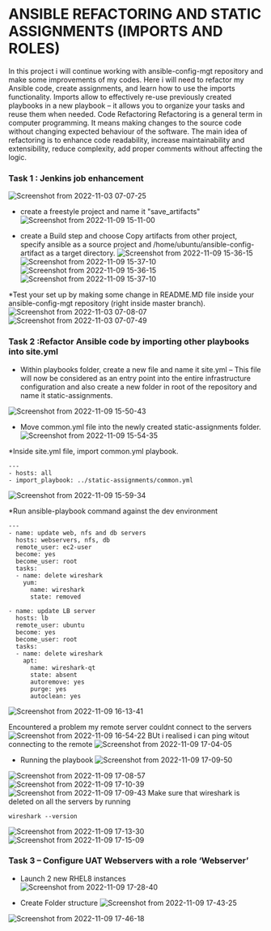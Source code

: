 # ANSIBLE REFACTORING AND STATIC ASSIGNMENTS (IMPORTS AND ROLES)
In this project i will continue working with ansible-config-mgt repository and make some improvements of my codes.
Here i will need to refactor my Ansible code, create assignments, and learn how to use the imports functionality. 
Imports allow to effectively re-use previously created playbooks in a new playbook – it allows you to organize your tasks and reuse them when needed.
Code Refactoring
Refactoring is a general term in computer programming. It means making changes to the source code without changing expected behaviour of the software. The main idea of refactoring is to enhance code readability, increase maintainability and extensibility, reduce complexity, add proper comments without affecting the logic.

### Task 1 : Jenkins job enhancement
![Screenshot from 2022-11-03 07-07-25](https://user-images.githubusercontent.com/110517150/199657099-c91db4b6-6f94-4563-9136-d17b2ac7e28b.png)


* create a freestyle project and name it "save_artifacts"
![Screenshot from 2022-11-09 15-11-00](https://user-images.githubusercontent.com/110517150/200857166-7b39e80b-35ad-4eb1-857d-b5ecdc595a80.png)

* create a Build step and choose Copy artifacts from other project, specify ansible as a source project and /home/ubuntu/ansible-config-artifact as a target directory.
![Screenshot from 2022-11-09 15-36-15](https://user-images.githubusercontent.com/110517150/200858875-9dfcf5b3-49f1-483a-a900-509b0adf6290.png)
![Screenshot from 2022-11-09 15-37-10](https://user-images.githubusercontent.com/110517150/200858911-f5c7a5f0-04a0-41de-927f-b778b864454d.png)
![Screenshot from 2022-11-09 15-36-15](https://user-images.githubusercontent.com/110517150/200858935-7b26bef5-a365-472d-9e9f-228359725834.png)
![Screenshot from 2022-11-09 15-37-10](https://user-images.githubusercontent.com/110517150/200858953-a19753f9-1ecc-4767-bf05-06ee3e407484.png)

*Test your set up by making some change in README.MD file inside your ansible-config-mgt repository (right inside master branch).
![Screenshot from 2022-11-03 07-08-07](https://user-images.githubusercontent.com/110517150/199657123-0265f53f-fc02-4a9a-97dd-a64eae491e08.png)
![Screenshot from 2022-11-03 07-07-49](https://user-images.githubusercontent.com/110517150/199658471-a0923dae-d4eb-4252-9642-042de2096f4c.png)

### Task 2 :Refactor Ansible code by importing other playbooks into site.yml
* Within playbooks folder, create a new file and name it site.yml – This file will now be considered as an entry point into the entire infrastructure configuration and also create a new folder in root of the repository and name it static-assignments.

![Screenshot from 2022-11-09 15-50-43](https://user-images.githubusercontent.com/110517150/200862185-523c6291-f707-4f72-b3e5-1f55e3714249.png)
* Move common.yml file into the newly created static-assignments folder.
![Screenshot from 2022-11-09 15-54-35](https://user-images.githubusercontent.com/110517150/200863329-a79922cb-6209-4546-8eaf-ac2442fabed4.png)

*Inside site.yml file, import common.yml playbook.
```
---
- hosts: all
- import_playbook: ../static-assignments/common.yml
```
![Screenshot from 2022-11-09 15-59-34](https://user-images.githubusercontent.com/110517150/200864584-d086b4e5-94d2-4657-8ec1-a084c33dc90a.png)

*Run ansible-playbook command against the dev environment

```
---
- name: update web, nfs and db servers
  hosts: webservers, nfs, db
  remote_user: ec2-user
  become: yes
  become_user: root
  tasks:
  - name: delete wireshark
    yum:
      name: wireshark
      state: removed

- name: update LB server
  hosts: lb
  remote_user: ubuntu
  become: yes
  become_user: root
  tasks:
  - name: delete wireshark
    apt:
      name: wireshark-qt
      state: absent
      autoremove: yes
      purge: yes
      autoclean: yes
```
![Screenshot from 2022-11-09 16-13-41](https://user-images.githubusercontent.com/110517150/200867948-cb65c1db-3bdf-4d21-8f63-fa525d91b20b.png)

Encountered a problem my remote server couldnt connect to the servers
![Screenshot from 2022-11-09 16-54-22](https://user-images.githubusercontent.com/110517150/200877698-07484091-171f-4772-88c5-862ead607f93.png)
BUt i realised i can ping witout connecting to the remote
![Screenshot from 2022-11-09 17-04-05](https://user-images.githubusercontent.com/110517150/200880123-1a1e307b-58bc-42ca-aea1-845ec0ad00e2.png)

* Running the playbook
![Screenshot from 2022-11-09 17-09-50](https://user-images.githubusercontent.com/110517150/200881407-8910dad8-cdd7-4037-84a4-7a63037afff9.png)

![Screenshot from 2022-11-09 17-08-57](https://user-images.githubusercontent.com/110517150/200881172-8f86a047-e318-40c3-8124-ed980b26dacf.png)
![Screenshot from 2022-11-09 17-10-39](https://user-images.githubusercontent.com/110517150/200881619-3b95e206-22f5-46cf-aa3a-c40311568f33.png)
![Screenshot from 2022-11-09 17-09-43](https://user-images.githubusercontent.com/110517150/200881501-aa413f93-b557-4a68-9d88-fbb9b4eede58.png)
Make sure that wireshark is deleted on all the servers by running 
```
wireshark --version
```
![Screenshot from 2022-11-09 17-13-30](https://user-images.githubusercontent.com/110517150/200882681-30dc9053-b179-4715-8e70-af7c1610fe43.png)
![Screenshot from 2022-11-09 17-15-09](https://user-images.githubusercontent.com/110517150/200882691-c788f65f-1cef-45fc-966c-e8ff152443a4.png)

### Task 3 – Configure UAT Webservers with a role ‘Webserver’

* Launch 2 new RHEL8 instances
![Screenshot from 2022-11-09 17-28-40](https://user-images.githubusercontent.com/110517150/200885917-08e21439-cfb7-4fa9-bc0f-2e4817a8ce3b.png)


* Create Folder structure
![Screenshot from 2022-11-09 17-43-25](https://user-images.githubusercontent.com/110517150/200889472-9682d4e0-811a-4e39-a68e-8ab8afb7dbbf.png)

![Screenshot from 2022-11-09 17-46-18](https://user-images.githubusercontent.com/110517150/200890114-5991720e-5cef-4686-b766-288b200967c2.png)


